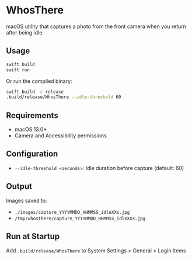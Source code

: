 # WhosThere

macOS utility that captures a photo from the front camera when you return after being idle.

## Usage

```bash
swift build
swift run
```

Or run the compiled binary:

```bash
swift build -c release
.build/release/WhosThere --idle-threshold 60
```

## Requirements

- macOS 13.0+
- Camera and Accessibility permissions

## Configuration

- `--idle-threshold <seconds>`: Idle duration before capture (default: 60)

## Output

Images saved to:
- `./images/capture_YYYYMMDD_HHMMSS_idleXXs.jpg`
- `/tmp/whosthere/capture_YYYYMMDD_HHMMSS_idleXXs.jpg`

## Run at Startup

Add `.build/release/WhosThere` to System Settings > General > Login Items
